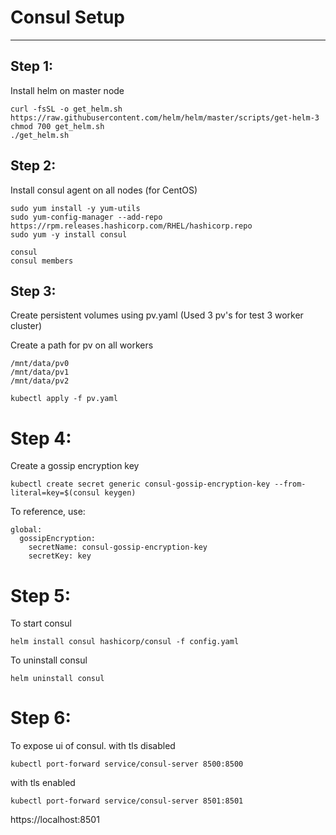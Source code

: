 # Consul Setup
--------------------
## Step 1:
Install helm on master node

```
curl -fsSL -o get_helm.sh https://raw.githubusercontent.com/helm/helm/master/scripts/get-helm-3
chmod 700 get_helm.sh
./get_helm.sh
```

## Step 2:
Install consul agent on all nodes (for CentOS) 
```
sudo yum install -y yum-utils
sudo yum-config-manager --add-repo https://rpm.releases.hashicorp.com/RHEL/hashicorp.repo
sudo yum -y install consul
```
```
consul
consul members
```


## Step 3:
Create persistent volumes using pv.yaml (Used 3 pv's for test 3 worker cluster)

Create a path for pv on all workers 

```
/mnt/data/pv0
/mnt/data/pv1
/mnt/data/pv2
```
```
kubectl apply -f pv.yaml
```

# Step 4:
Create a gossip encryption key

```
kubectl create secret generic consul-gossip-encryption-key --from-literal=key=$(consul keygen)
```
To reference, use:
```
global:
  gossipEncryption:
    secretName: consul-gossip-encryption-key
    secretKey: key
```
# Step 5:
To start consul 
```
helm install consul hashicorp/consul -f config.yaml
```
To uninstall consul 
```
helm uninstall consul
```
# Step 6:
To expose ui of consul. 
with tls disabled
```
kubectl port-forward service/consul-server 8500:8500
```
with tls enabled
```
kubectl port-forward service/consul-server 8501:8501
```
https://localhost:8501
